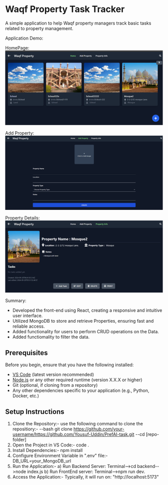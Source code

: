 # Waqf Property Task Tracker
A simple application to help Waqf property managers track basic tasks
related to property management.

Application Demo:

HomePage:
![Tool](https://github.com/Yousuf-Uddin/PrefAI-task/blob/main/src/assets/1.png)

Add Property:
![Tool](https://github.com/Yousuf-Uddin/PrefAI-task/blob/main/src/assets/3.png)

Property Details:
![Tool](https://github.com/Yousuf-Uddin/PrefAI-task/blob/main/src/assets/2.png)

Summary:
- Developed the front-end using React, creating a responsive and intuitive user interface.
- Utilized MongoDB to store and retrieve Properties, ensuring fast and reliable access.
- Added functionality for users to perform CRUD operations on the Data.
- Added functiomality to filter the data.


## Prerequisites

Before you begin, ensure that you have the following installed:

- [VS Code](https://code.visualstudio.com/) (latest version recommended)
- [Node.js](https://nodejs.org/) or any other required runtime (version X.X.X or higher)
- Git (optional, if cloning from a repository)
- Any other dependencies specific to your application (e.g., Python, Docker, etc.)

## Setup Instructions
1. Clone the Repository:-
use the following command to clone the repositiory:-
--bash git clone https://github.com/your-username/https://github.com/Yousuf-Uddin/PrefAI-task.git
--cd [repo-folder]
3. Open the Project in VS Code:-
code .
4. Install Dependencies:-
npm install
5. Configure Environment Variable in ".env" file:-
DB_URL=your_MongoDB_url
6. Run the Application:-
a) Run Backend Server: Terminal-->cd backend-->node index.js
b) Run FrontEnd server: Terminal-->npm run dev.
8. Access the Application:-
Typically, it will run on: "http://localhost:5173"



